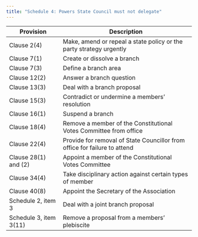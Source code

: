 ```yaml
---
title: "Schedule 4: Powers State Council must not delegate"
---
```


<table>
<colgroup>
<col style={{width: "27%"}} />
<col style={{width: "72%"}} />
</colgroup>
<thead>
<tr className="header">
<th><strong>Provision</strong></th>
<th><strong>Description</strong></th>
</tr>
</thead>
<tbody>
<tr className="odd">
<td>Clause 2(4)</td>
<td>Make, amend or repeal a state policy or the party strategy urgently</td>
</tr>
<tr className="even">
<td>Clause 7(1)</td>
<td>Create or dissolve a branch</td>
</tr>
<tr className="odd">
<td>Clause 7(3)</td>
<td>Define a branch area</td>
</tr>
<tr className="even">
<td>Clause 12(2)</td>
<td>Answer a branch question</td>
</tr>
<tr className="odd">
<td>Clause 13(3)</td>
<td>Deal with a branch proposal</td>
</tr>
<tr className="even">
<td>Clause 15(3)</td>
<td>Contradict or undermine a members’ resolution</td>
</tr>
<tr className="odd">
<td>Clause 16(1)</td>
<td>Suspend a branch</td>
</tr>
<tr className="even">
<td>Clause 18(4)</td>
<td>Remove a member of the Constitutional Votes Committee from office</td>
</tr>
<tr className="odd">
<td>Clause 22(4)</td>
<td>Provide for removal of State Councillor from office for failure to attend</td>
</tr>
<tr className="even">
<td>Clause 28(1) and (2)</td>
<td>Appoint a member of the Constitutional Votes Committee</td>
</tr>
<tr className="odd">
<td>Clause 34(4)</td>
<td>Take disciplinary action against certain types of member</td>
</tr>
<tr className="even">
<td>Clause 40(8)</td>
<td>Appoint the Secretary of the Association</td>
</tr>
<tr className="odd">
<td>Schedule 2, item 3</td>
<td>Deal with a joint branch proposal</td>
</tr>
<tr className="even">
<td>Schedule 3, item 3(11)</td>
<td>Remove a proposal from a members’ plebiscite</td>
</tr>
</tbody>
</table>


